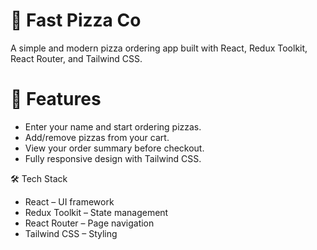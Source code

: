 # 🍕 Fast Pizza Co

A simple and modern pizza ordering app built with React, Redux Toolkit, React Router, and Tailwind CSS.

# 🚀 Features

- Enter your name and start ordering pizzas.
- Add/remove pizzas from your cart.
- View your order summary before checkout.
- Fully responsive design with Tailwind CSS.

🛠️ Tech Stack

- React – UI framework
- Redux Toolkit – State management
- React Router – Page navigation
- Tailwind CSS – Styling
